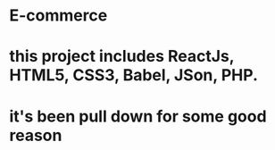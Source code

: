 # E-commerce
# this project includes ReactJs, HTML5, CSS3, Babel, JSon, PHP.
# it's been pull down for some good reason
